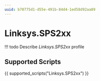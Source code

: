 ```yaml
---
uuid: b70775d1-d55e-491b-84d4-1ed58d92aa89
---
```



# Linksys.SPS2xx


<!-- prettier-ignore -->
!!! todo
    Describe *Linksys.SPS2xx* profile

## Supported Scripts

{{ supported_scripts("Linksys.SPS2xx") }}
